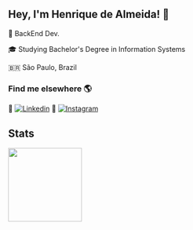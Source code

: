 
## Hey, I'm Henrique de Almeida! 👋
🚀 BackEnd Dev.  <p/>
🎓 Studying Bachelor's Degree in Information Systems  <p/>
🇧🇷 São Paulo, Brazil  <p/>
### Find me elsewhere  🌎
 💼 [![Linkedin](https://img.shields.io/badge/-LinkedIn-blue?style=flat-square&logo=Linkedin&logoColor=white&link=https://www.linkedin.com/in/henriquealcarvalho/)](https://www.linkedin.com/in/henriquealcarvalho/)
 📸 [![Instagram](https://img.shields.io/badge/-Instagram-red?style=flat-square&logo=Instagram&logoColor=white&link=https://www.instagram.com/henrymiyaa/)](https://www.instagram.com/henrymiyaa/)
## Stats
<img height="150em" src="https://github-readme-stats.vercel.app/api?username=Henrymiya&show_icons=true&hide_border=true&count_private=true&include_all_commits=true&theme=tokyonight" />
 <p/>
